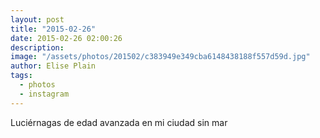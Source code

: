 ```yaml
---
layout: post
title: "2015-02-26"
date: 2015-02-26 02:00:26
description: 
image: "/assets/photos/201502/c383949e349cba6148438188f557d59d.jpg"
author: Elise Plain
tags: 
  - photos
  - instagram
---
```


Luciérnagas de edad avanzada en mi ciudad sin mar
<p></p>
